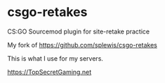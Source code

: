 # csgo-retakes
CS:GO Sourcemod plugin for site-retake practice

My fork of https://github.com/splewis/csgo-retakes

This is what I use for my servers. 

https://TopSecretGaming.net
